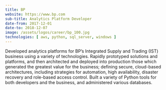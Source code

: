 ```yaml
---
title: BP
website: https://www.bp.com
sub-title: Analytics Platform Developer
date-from: 2017-12-01
date-to: 2018-12-07
image: /assets/logos/career/bp_100.jpg
technologies: [ aws, python, sql_server, windows ]
---
```


Developed analytics platforms for BP’s Integrated Supply and Trading (IST) business using a variety of technologies. Rapidly prototyped solutions and platforms, and then architected and deployed into production those which generated the greatest value for the business; defining secure, cloud-based architectures, including strategies for automation, high availability, disaster recovery and role-based access control. Built a variety of Python tools for both developers and the business, and administered various databases.
